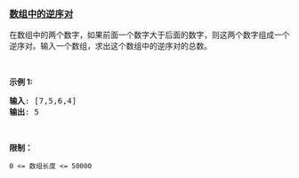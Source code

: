 ### [数组中的逆序对](https://leetcode-cn.com/problems/shu-zu-zhong-de-ni-xu-dui-lcof)

<p>在数组中的两个数字，如果前面一个数字大于后面的数字，则这两个数字组成一个逆序对。输入一个数组，求出这个数组中的逆序对的总数。</p>

<p>&nbsp;</p>

<p><strong>示例 1:</strong></p>

<pre><strong>输入</strong>: [7,5,6,4]
<strong>输出</strong>: 5</pre>

<p>&nbsp;</p>

<p><strong>限制：</strong></p>

<p><code>0 &lt;= 数组长度 &lt;= 50000</code></p>
